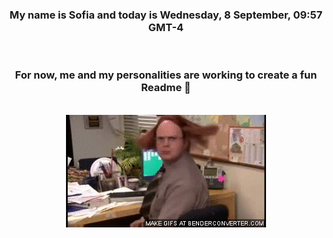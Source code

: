 


<div align="center">
<h3 >My name is Sofia and today is Wednesday, 8 September, 09:57 GMT-4</h3><br>
<h3 >For now, me and my personalities are working to create a fun Readme 👋
</h3><br>
<img src='img/dwight.gif' alt='working...'/>
</div>
